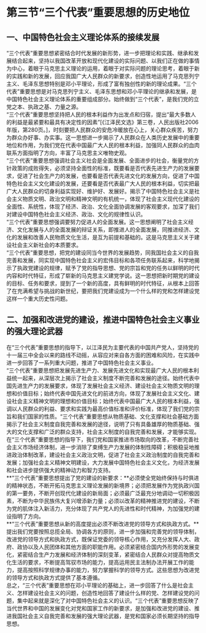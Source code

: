 # 第三节“三个代表”重要思想的历史地位

## 一、中国特色社会主义理论体系的接续发展

“三个代表”重要思想紧密结合时代发展的新形势，进一步把理论和实践、继承和发展结合起来，坚持以我国改革开放和现代化建设的实际问题、以我们正在做的事情为中心，着眼于马克思主义理论的运用，着眼于对实际问题的理论思考，着眼于新的实践和新的发展，回应我国广大人民群众的新要求，创造性地运用了马克思列宁主义、毛泽东思想特别是邓小平理论，形成了富有独创性的新的理论成果。“三个代表”重要思想是对马克思列宁主义、毛泽东思想和邓小平理论的继承和发展，是中国特色社会主义理论体系的重要组成部分。始终做到“三个代表”，是我们党的立党之本、执政之基、力量之源。  
“三个代表”重要思想坚持把人民的根本利益作为出发点和归宿，提出“最大多数人的利益是最紧要和最具有决定性的因素”[《江泽民文选》第三卷，人民出版社2006年版，第280页。]，时刻要把人民群众的安危冷暖放在心上，关心群众疾苦，努力为群众办好事、办实事。这一思想进一步揭示了人民群众在人类历史发展中的重要地位和作用，为我们党在代表中国最广大人民的根本利益，加强同人民群众的血肉联系方面指明了方向，丰富了马克思主义唯物史观。  
“三个代表”重要思想强调社会主义社会是全面发展、全面进步的社会，衡量党的方针政策的成败得失，必须坚持全面性的标准，既要看是否代表先进生产力的发展要求，促进了社会生产力的发展，也要看是否代表先进文化的发展方向，促进了中国特色社会主义文化建设的发展，还要看是否代表最广大人民的根本利益，切实把最广大人民群众的切身利益实现好、维护好、发展好。揭示了中国特色社会主义是社会主义物质文明、政治文明和精神文明的有机统一，体现了社会主义现代化建设的全面性、系统性，体现了经济、政治、文化全面协调发展的客观要求，加深了我们对建设中国特色社会主义经济、政治、文化的规律性认识。  
“三个代表”重要思想强调要努力促进人的全面发展。这一思想阐明了社会主义经济、文化发展与人的全面发展的辩证关系，即推进人的全面发展，同推进经济、文化的发展和改善人民物质文化生活，是互为前提和基础的。这是马克思主义关于建设社会主义新社会的本质要求。  
“三个代表”重要思想，把党的建设同当今世界的发展趋势，同我国社会主义的自我完善和发展，同实现中国特色社会主义的宏伟目标和各项任务联系起来，科学地揭示了执政党建设的规律，赋予了党的指导思想、党的宗旨和党的任务以鲜明的时代内容和时代特征，形成了崭新的马克思主义建党学说。这一思想把新时期党的建设的目标、任务和要求，提到了一个新的高度，具有鲜明的时代特征，从根本上回答了在充满希望与挑战的新世纪，要把我们党建设成为一个什么样的党和怎样建设党这样一个重大历史性问题。  

## 二、加强和改进党的建设，推进中国特色社会主义事业的强大理论武器

在“三个代表”重要思想的指导下，以江泽民为主要代表的中国共产党人，坚持党的十一届三中全会以来的路线不动摇，从容应对来自各方面的困难和风险，在实践中进一步回答了一系列重大问题，推进了中国特色社会主义事业。  
“三个代表”重要思想把发展先进生产力、发展先进文化和实现最广大人民的根本利益统一起来，从深层次上揭示了社会主义制度不断完善和发展的途径。始终代表中国先进生产力的发展要求，体现了发展社会主义经济、建设社会主义物质文明的理想和价值目标；始终代表中国先进文化的前进方向，体现了发展社会主义文化、建设社会主义精神文明的理想和价值目标；始终代表中国最广大人民的根本利益，强调以人民群众的利益、要求和实践为最高价值标准和评价标准，体现了我们党的宗旨和我们国家的性质。“三个代表”重要思想从物质基础、文化支撑和社会基础方面揭示了社会主义制度自我完善和发展的途径，说明了只有具备雄厚的物质基础、强大的文化支撑和广泛的群众支持，社会主义制度的自我完善和发展，才能够实现。  
在“三个代表”重要思想的指导下，我们党和国家推进市场取向的改革，不断完善社会主义市场经济体制，进一步消除了束缚生产力发展的体制性障碍；积极稳妥地推进政治体制改革，建设社会主义政治文明，促进了社会主义政治制度的自我完善和发展；加强社会主义精神文明建设，大力发展中国特色社会主义文化，为经济发展和社会进步提供强大的精神动力和智力支持。  
**“三个代表”重要思想提出了党的建设的新要求：**必须使全党始终保持与时俱进的精神状态，不断开拓马克思主义理论发展的新境界；必须把发展作为党执政兴国的第一要务，不断开创现代化建设的新局面；必须最广泛最充分地调动一切积极因素，不断为中华民族伟大复兴增添新力量；必须以改革的精神推进党的建设，不断为党的肌体注入新活力，充分体现了共产党人的先进性和时代精神，为加强党的建设指明了方向。  
**“三个代表”重要思想从新的高度提出必须不断改进党的领导方式和执政方式。**提出我们党要按照总揽全局、协调各方的原则，进一步加强和完善党的领导体制，改进党的领导方式和执政方式，既保证党委的领导核心作用，又充分发挥人大、政府、政协以及人民团体和其他方面的职能作用。必须紧密结合国内外形势的发展变化，紧密结合生产力发展和经济体制的深刻变革，紧密结合人民群众对提高物质文化生活的要求，不断提高驾驭市场的能力，提高运用民主法制办法开展工作的能力，提高按照科学规律办事的能力，努力掌握科学的领导方式。这些思想为改进党的领导方式和执政方式提供了基本遵循。  
总之，“三个代表”重要思想在邓小平理论的基础上，进一步回答了什么是社会主义、怎样建设社会主义的问题，创造性地回答了建设什么样的党、怎样建设党的问题，集中起来就是深化了对中国特色社会主义的认识。“三个代表”重要思想反映了当代世界和中国的发展变化对党和国家工作的新要求，是加强和改进党的建设、推进我国社会主义自我完善和发展的强大理论武器，是党和国家必须长期坚持的指导思想。  

